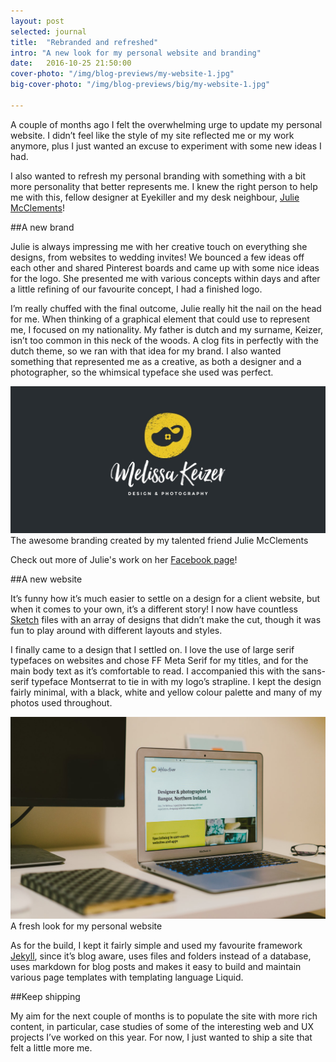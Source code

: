 ```yaml
---
layout: post
selected: journal
title:  "Rebranded and refreshed"
intro: "A new look for my personal website and branding"
date:   2016-10-25 21:50:00
cover-photo: "/img/blog-previews/my-website-1.jpg"
big-cover-photo: "/img/blog-previews/big/my-website-1.jpg"

---
```



A couple of months ago I felt the overwhelming urge to update my personal website. I didn’t feel like the style of my site reflected me or my work anymore, plus I just wanted an excuse to experiment with some new ideas I had.

I also wanted to refresh my personal branding with something with a bit more personality that better represents me. I knew the right person to help me with this, fellow designer at Eyekiller and my desk neighbour, [Julie McClements](https://twitter.com/juleco)!

##A new brand

Julie is always impressing me with her creative touch on everything she designs, from websites to wedding invites! We bounced a few ideas off each other and shared Pinterest boards and came up with some nice ideas for the logo. She presented me with various concepts within days and after a little refining of our favourite concept, I had a finished logo.

I’m really chuffed with the final outcome, Julie really hit the nail on the head for me. When thinking of a graphical element that could use to represent me, I focused on my nationality. My father is dutch and my surname, Keizer, isn’t too common in this neck of the woods. A clog fits in perfectly with the dutch theme, so we ran with that idea for my brand. I also wanted something that represented me as a creative, as both a designer and a photographer, so the whimsical typeface she used was perfect.


<div class="article__image article__image--with-caption" >
  <img src="/img/blog/melissa-keizer-branding-2.jpg" alt="My new branding" />
  <span class="caption">The awesome branding created by my talented friend Julie McClements</span>
</div>


Check out more of Julie's work on her [Facebook page](https://www.facebook.com/julecodesign/)!

##A new website

It’s funny how it’s much easier to settle on a design for a client website, but when it comes to your own, it’s a different story! I now have countless [Sketch](https://www.sketchapp.com/) files with an array of designs that didn’t make the cut, though it was fun to play around with different layouts and styles.

I finally came to a design that I settled on. I love the use of large serif typefaces on websites and chose FF Meta Serif for my titles, and for the main body text as it’s comfortable to read. I accompanied this with the sans-serif typeface Montserrat to tie in with my logo’s strapline. I kept the design fairly minimal, with a black, white and yellow colour palette and many of my photos used throughout.

<div class="article__image article__image--with-caption" >
  <img src="/img/blog/my-website-2.jpg" alt="My new website" />
  <span class="caption">A fresh look for my personal website</span>
</div>

As for the build, I kept it fairly simple and used my favourite framework [Jekyll](http://jekyllrb.com/), since it’s blog aware, uses files and folders instead of a database, uses markdown for blog posts and makes it easy to build and maintain various page templates with templating language Liquid.

##Keep shipping

My aim for the next couple of months is to populate the site with more rich content, in particular, case studies of some of the interesting web and UX projects I’ve worked on this year. For now, I just wanted to ship a site that felt a little more me.




